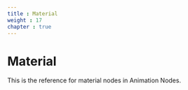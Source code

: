 ```yaml
---
title : Material
weight : 17
chapter : true
---
```


# Material

This is the reference for material nodes in Animation Nodes.
